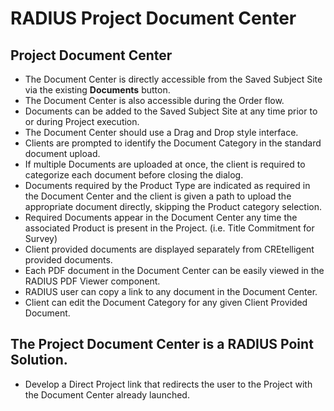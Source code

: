 # RADIUS Project Document Center
## Project Document Center
- The Document Center is directly accessible from the Saved Subject Site via the existing **Documents** button. 
- The Document Center is also accessible during the Order flow.
- Documents can be added to the Saved Subject Site at any time prior to or during Project execution.
- The Document Center should use a Drag and Drop style interface.
- Clients are prompted to identify the Document Category in the standard document upload.
- If multiple Documents are uploaded at once, the client is required to categorize each document before closing the dialog.  
- Documents required by the Product Type are indicated as required in the Document Center and the client is given a path to upload the appropriate document directly, skipping the Product category selection.  
- Required Documents appear in the Document Center any time the associated Product is present in the Project. (i.e. Title Commitment for Survey) 
- Client provided documents are displayed separately from CREtelligent provided documents.
- Each PDF document in the Document Center can be easily viewed in the RADIUS PDF Viewer component.
- RADIUS user can copy a link to any document in the Document Center.
- Client can edit the Document Category for any given Client Provided Document.  

## The Project Document Center is a RADIUS Point Solution.  
- Develop a Direct Project link that redirects the user to the Project with the Document Center already launched.
